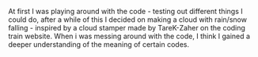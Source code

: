 At first I was playing around with the code - testing out different things I could do, after a while of this I decided on making a cloud with rain/snow falling - inspired by a cloud stamper made by TareK-Zaher on the coding train website. When i was messing around with the code, I think I gained a deeper understanding of the meaning of certain codes.